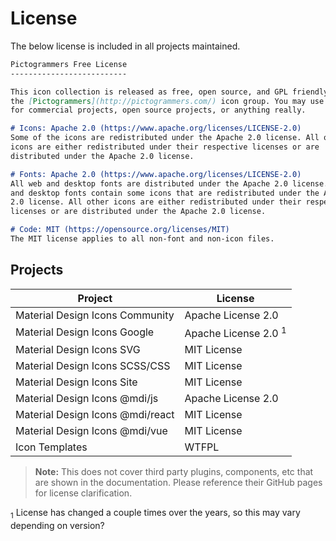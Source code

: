 # License

The below license is included in all projects maintained.

```markdown
Pictogrammers Free License
--------------------------

This icon collection is released as free, open source, and GPL friendly by
the [Pictogrammers](http://pictogrammers.com/) icon group. You may use it
for commercial projects, open source projects, or anything really.

# Icons: Apache 2.0 (https://www.apache.org/licenses/LICENSE-2.0)
Some of the icons are redistributed under the Apache 2.0 license. All other
icons are either redistributed under their respective licenses or are
distributed under the Apache 2.0 license.

# Fonts: Apache 2.0 (https://www.apache.org/licenses/LICENSE-2.0)
All web and desktop fonts are distributed under the Apache 2.0 license. Web
and desktop fonts contain some icons that are redistributed under the Apache
2.0 license. All other icons are either redistributed under their respective
licenses or are distributed under the Apache 2.0 license.

# Code: MIT (https://opensource.org/licenses/MIT)
The MIT license applies to all non-font and non-icon files.
```

## Projects

| Project                                 | License                   |
|-----------------------------------------|---------------------------|
| Material Design Icons Community         | Apache License 2.0        |
| Material Design Icons Google            | Apache License 2.0 <sup>1</sup> |
| Material Design Icons SVG               | MIT License               |
| Material Design Icons SCSS/CSS          | MIT License               |
| Material Design Icons Site              | MIT License               |
| Material Design Icons @mdi/js           | Apache License 2.0        |
| Material Design Icons @mdi/react        | MIT License               |
| Material Design Icons @mdi/vue          | MIT License               |
| Icon Templates                          | WTFPL                     |

> **Note:** This does not cover third party plugins, components, etc that are shown in the documentation. Please reference their GitHub pages for license clarification.

<sub>1</sub> License has changed a couple times over the years, so this may vary depending on version?